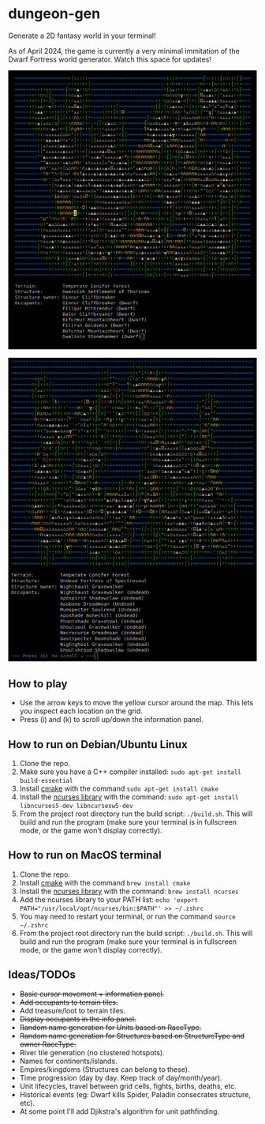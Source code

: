 # dungeon-gen

Generate a 2D fantasy world in your terminal!

As of April 2024, the game is currently a very minimal immitation of the Dwarf Fortress world generator. Watch this space for updates!

![Screenshot](https://github.com/zl90/dungeon-gen/blob/main/screenshot.png?raw=true)

![Screenshot 2](https://github.com/zl90/dungeon-gen/blob/main/screenshot-2.png?raw=true)

## How to play

- Use the arrow keys to move the yellow cursor around the map. This lets you inspect each location on the grid.
- Press (i) and (k) to scroll up/down the information panel.

## How to run on Debian/Ubuntu Linux

1. Clone the repo.
2. Make sure you have a C++ compiler installed: `sudo apt-get install build-essential`
3. Install [cmake](https://cmake.org/) with the command `sudo apt-get install cmake`
4. Install the [ncurses library](https://www.cyberciti.biz/faq/linux-install-ncurses-library-headers-on-debian-ubuntu-centos-fedora/) with the command: `sudo apt-get install libncurses5-dev libncursesw5-dev`
5. From the project root directory run the build script: `./build.sh`. This will build and run the program (make sure your terminal is in fullscreen mode, or the game won't display correctly).

## How to run on MacOS terminal

1. Clone the repo.
2. Install [cmake](https://cmake.org/) with the command `brew install cmake`
3. Install the [ncurses library](https://formulae.brew.sh/formula/ncurses) with the command: `brew install ncurses`
4. Add the ncurses library to your PATH list: `echo 'export PATH="/usr/local/opt/ncurses/bin:$PATH"' >> ~/.zshrc`
5. You may need to restart your terminal, or run the command `source ~/.zshrc`
6. From the project root directory run the build script: `./build.sh`. This will build and run the program (make sure your terminal is in fullscreen mode, or the game won't display correctly).

## Ideas/TODOs

- ~~Basic cursor movement + information panel.~~
- ~~Add occupants to terrain tiles.~~
- Add treasure/loot to terrain tiles.
- ~~Display occupants in the info panel.~~
- ~~Random name generation for Units based on RaceType.~~
- ~~Random name generation for Structures based on StructureType and owner RaceType.~~
- River tile generation (no clustered hotspots).
- Names for continents/islands.
- Empires/kingdoms (Structures can belong to these).
- Time progression (day by day. Keep track of day/month/year).
- Unit lifecycles, travel between grid cells, fights, births, deaths, etc.
- Historical events (eg: Dwarf kills Spider, Paladin consecrates structure, etc).
- At some point I'll add Djikstra's algorithm for unit pathfinding.
